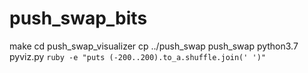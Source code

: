 # push_swap_bits

make
cd push_swap_visualizer
cp ../push_swap push_swap
python3.7 pyviz.py `ruby -e "puts (-200..200).to_a.shuffle.join(' ')"`